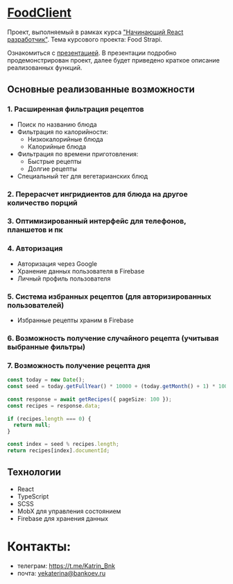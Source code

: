 # [FoodClient](https://katrinbnk.github.io/foodclient_kts_frontend/)

Проект, выполняемый в рамках курса ["Начинающий React разработчик"](https://metaclass.kts.studio/).
Тема курсового проекта: Food Strapi.

Ознакомиться с [презентацией](https://www.figma.com/deck/mRlwx9UAAfBsapx7D2z6JJ/Research-Readout?node-id=1-354&t=y16G3YPoxTx2Y1HH-1&scaling=min-zoom&content-scaling=fixed&page-id=0%3A1). В презентации подробно продемонстрирован проект, далее будет приведено краткое описание реализованных функций. 

## Основные реализованные возможности

### 1. Расширенная фильтрация рецептов
- Поиск по названию блюда
- Фильтрация по калорийности:
  - Низкокалорийные блюда
  - Калорийные блюда
- Фильтрация по времени приготовления:
  - Быстрые рецепты
  - Долгие рецепты
- Специальный тег для вегетарианских блюд

### 2. Перерасчет ингридиентов для блюда на другое количество порций

### 3. Оптимизированный интерфейс для телефонов, планшетов и пк

### 4. Авторизация 
- Авторизация через Google
- Хранение данных пользователя в Firebase
- Личный профиль пользователя

### 5. Система избранных рецептов (для авторизированных пользователей)
- Избранные рецепты храним в Firebase

### 6. Возможность получение случайного рецепта (учитывая выбранные фильтры)

### 7. Возможность получение рецепта дня

``` ts
const today = new Date();
const seed = today.getFullYear() * 10000 + (today.getMonth() + 1) * 100 + today.getDate();
    
const response = await getRecipes({ pageSize: 100 });
const recipes = response.data;
    
if (recipes.length === 0) {
  return null;
}

const index = seed % recipes.length;
return recipes[index].documentId;
```

## Технологии
- React
- TypeScript
- SCSS
- MobX для управления состоянием
- Firebase для хранения данных

# Контакты:
- телеграм: https://t.me/Katrin_Bnk
- почта:  yekaterina@bankoev.ru
